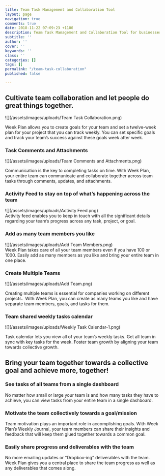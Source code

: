 ```yaml
---
title: Team Task Management and Collaboration Tool
layout: page
navigation: true
comments: true
date: 2018-11-22 07:09:23 +1100
description: Team Task Management and Collaboration Tool for businesses and entrepreneurs.
subtitle: ''
author: ''
cover: ''
keywords: ''
class: ''
categories: []
tags: []
permalink: "/team-task-collaboration"
published: false

---
```

## Cultivate team collaboration and let people do great things together.

![](/assets/images/uploads/Team Task Collaboration.png)

Week Plan allows you to create goals for your team and set a twelve-week plan for your project that you can track weekly. You can set specific goals and track your team’s success against these goals week after week.

### **Task Comments and Attachments**

![](/assets/images/uploads/Team Comments and Attachments.png)

Communication is the key to completing tasks on time. With Week Plan, your entire team can communicate and collaborate together across team tasks through comments, updates, and attachments.

### **Activity Feed to stay on top of what’s happening across the team**

![](/assets/images/uploads/Activity Feed.png)  
Activity feed enables you to keep in touch with all the significant details regarding your team’s progress across any task, project, or goal.

### **Add as many team members you like**

![](/assets/images/uploads/Add Team Members.png)  
Week Plan takes care of all your team members even if you have 100 or 1000. Easily add as many members as you like and bring your entire team in one place.

### **Create Multiple Teams**

![](/assets/images/uploads/Add Team.png)

Creating multiple teams is essential for companies working on different projects.  With Week Plan, you can create as many teams you like and have separate team members, goals, and tasks for them.

### **Team shared weekly tasks calendar**

![](/assets/images/uploads/Weekly Task Calendar-1.png)

Task calendar lets you view all of your team’s weekly tasks. Get all team in sync with key tasks for the week. Foster team growth by aligning your team towards collective growth.

## **Bring your team together towards a collective goal and achieve more, together!**

### **See tasks of all teams from a single dashboard**

No matter how small or large your team is and how many tasks they have to achieve, you can view tasks from your entire team in a single dashboard.

### **Motivate the team collectively towards a goal/mission**

Team motivation plays an important role in accomplishing goals. With Week Plan’s Weekly Journal, your team members can share their insights and feedback that will keep them glued together towards a common goal.

### **Easily share progress and deliverables with the team**

No more emailing updates or “Dropbox-ing” deliverables with the team. Week Plan gives you a central place to share the team progress as well as any deliverables that comes along.